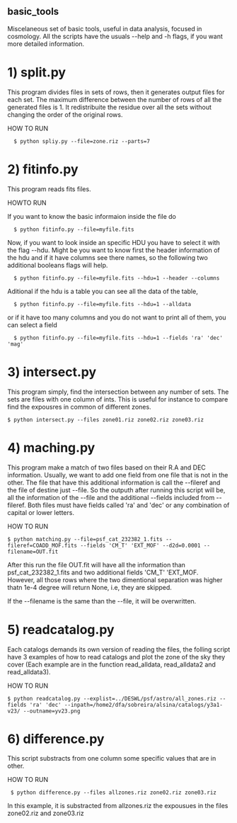 ## basic_tools
Miscelaneous set of basic tools, useful in data analysis, focused in cosmology. 
All the scripts have the usuals --help and -h flags, if you want more detailed information.
  
  # 1) split.py 
    
  This program divides files in sets of rows, then it generates output files for each set. The maximum difference between the number of rows of all the generated files is 1. It redistribuite the residue over all the sets without changing the order of the original rows.
  
   HOW TO RUN
    
      $ python spliy.py --file=zone.riz --parts=7
  
  
 # 2) fitinfo.py
  
  This program reads fits files. 
  
   HOWTO RUN 
  
   If you want to know the basic informaion inside the file do
    
      $ python fitinfo.py --file=myfile.fits

   Now, if you want to look inside an specific HDU you have to select it with the flag --hdu. Might be you want to know first the header information of the hdu and if it have columns see there names, so the following two additional booleans flags will help.

      $ python fitinfo.py --file=myfile.fits --hdu=1 --header --columns

   Aditional if the hdu is a table you can see all the data of the table,

      $ python fitinfo.py --file=myfile.fits --hdu=1 --alldata 

   or if it have too many columns and you do not want to print all of them, you can select a field
  
      $ python fitinfo.py --file=myfile.fits --hdu=1 --fields 'ra' 'dec' 'mag'
   

# 3) intersect.py

  This program simply, find the intersection between any number of sets. The sets are files with one column of ints. This is useful for instance to compare find the expousres in common of different zones.
  
    $ python intersect.py --files zone01.riz zone02.riz zone03.riz
  
# 4) maching.py
  
  This program make a match of two files based on their R.A and DEC information. Usually, we want to add one field from one file that is not in the other. The file that have this additional information is call the --fileref and the file of destine just --file. So the outputh after running this script will be, all the information of the --file and the additional --fields included from --fileref. Both files must have fields called 'ra' and 'dec' or any combination of capital or lower letters. 
  
  HOW TO RUN
    
    $ python matching.py --file=psf_cat_232382_1.fits --fileref=COADD_MOF.fits --fields 'CM_T' 'EXT_MOF' --d2d=0.0001 --filename=OUT.fit
  
  After this run the file OUT.fit will have all the information than psf_cat_232382_1.fits and two additional fields 'CM_T' 'EXT_MOF.   
 However, all those rows where the two dimentional separation was higher thatn 1e-4 degree will return None, i.e, they are skipped.
 
  If the --filename is the same than the --file, it will be overwritten.
  
# 5) readcatalog.py
  Each catalogs demands its own version of reading the files, the folling script have 3 examples of how to read catalogs and plot the zone of the sky they cover (Each example are in the function read_alldata, read_alldata2 and read_alldata3).
  
  HOW TO RUN
     
    $ python readcatalog.py --explist=../DESWL/psf/astro/all_zones.riz --fields 'ra' 'dec' --inpath=/home2/dfa/sobreira/alsina/catalogs/y3a1-v23/ --outname=yv23.png

 
 # 6) difference.py
  This script substracts from one column some specific values that are in other. 

  HOW TO RUN
  
     $ python difference.py --files allzones.riz zone02.riz zone03.riz
  
  In this example, it is substracted from allzones.riz the expousues in the files zone02.riz and zone03.riz
    
